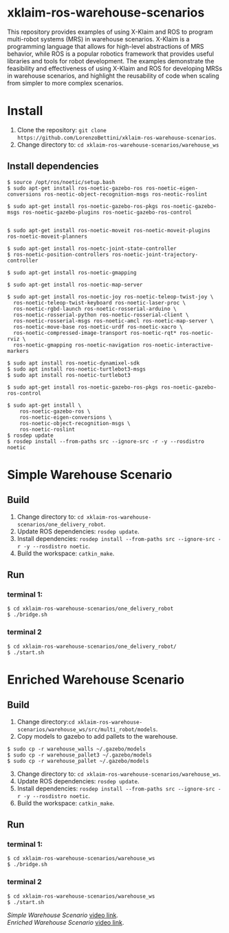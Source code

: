 # xklaim-ros-warehouse-scenarios

This repository provides examples of using X-Klaim and ROS to program multi-robot systems (MRS) in warehouse scenarios. X-Klaim is a programming language that allows for high-level abstractions of MRS behavior, while ROS is a popular robotics framework that provides useful libraries and tools for robot development. The examples demonstrate the feasibility and effectiveness of using X-Klaim and ROS for developing MRSs in warehouse scenarios, and highlight the reusability of code when scaling from simpler to more complex scenarios.


# Install


1. Clone the repository: `git clone https://github.com/LorenzoBettini/xklaim-ros-warehouse-scenarios`.
2. Change directory to: `cd xklaim-ros-warehouse-scenarios/warehouse_ws`

## Install dependencies
```
$ source /opt/ros/noetic/setup.bash 
$ sudo apt-get install ros-noetic-gazebo-ros ros-noetic-eigen-conversions ros-neotic-object-recognition-msgs ros-neotic-roslint

$ sudo apt-get install ros-noetic-gazebo-ros-pkgs ros-noetic-gazebo-msgs ros-noetic-gazebo-plugins ros-noetic-gazebo-ros-control


$ sudo apt-get install ros-noetic-moveit ros-noetic-moveit-plugins ros-noetic-moveit-planners

$ sudo apt-get install ros-noetc-joint-state-controller
$ ros-noetic-position-controllers ros-noetic-joint-trajectory-controller

$ sudo apt-get install ros-noetic-gmapping

$ sudo apt-get install ros-noetic-map-server

$ sudo apt-get install ros-noetic-joy ros-noetic-teleop-twist-joy \
  ros-noetic-teleop-twist-keyboard ros-noetic-laser-proc \
  ros-noetic-rgbd-launch ros-noetic-rosserial-arduino \
  ros-noetic-rosserial-python ros-noetic-rosserial-client \
  ros-noetic-rosserial-msgs ros-noetic-amcl ros-noetic-map-server \
  ros-noetic-move-base ros-noetic-urdf ros-noetic-xacro \
  ros-noetic-compressed-image-transport ros-noetic-rqt* ros-noetic-rviz \
  ros-noetic-gmapping ros-noetic-navigation ros-noetic-interactive-markers
  
$ sudo apt install ros-noetic-dynamixel-sdk
$ sudo apt install ros-noetic-turtlebot3-msgs
$ sudo apt install ros-noetic-turtlebot3  

$ sudo apt-get install ros-noetic-gazebo-ros-pkgs ros-noetic-gazebo-ros-control

$ sudo apt-get install \
    ros-noetic-gazebo-ros \
    ros-noetic-eigen-conversions \
    ros-noetic-object-recognition-msgs \
    ros-noetic-roslint
$ rosdep update
$ rosdep install --from-paths src --ignore-src -r -y --rosdistro noetic    
```
# Simple Warehouse Scenario
## Build 

1. Change directory to: `cd xklaim-ros-warehouse-scenarios/one_delivery_robot`.
2. Update ROS dependencies: `rosdep update`.
3. Install dependencies: `rosdep install --from-paths src --ignore-src -r -y --rosdistro noetic`.
4. Build the workspace: `catkin_make`.

## Run 
### terminal 1: 

```
$ cd xklaim-ros-warehouse-scenarios/one_delivery_robot
$ ./bridge.sh
```
### terminal 2

```
$ cd xklaim-ros-warehouse-scenarios/one_delivery_robot/
$ ./start.sh
```
# Enriched Warehouse Scenario
## Build 
1. Change directory:`cd xklaim-ros-warehouse-scenarios/warehouse_ws/src/multi_robot/models`.
2. Copy models to gazebo to add pallets to the warehouse.
```
$ sudo cp -r warehouse_walls ~/.gazebo/models
$ sudo cp -r warehouse_pallet3 ~/.gazebo/models
$ sudo cp -r warehouse_pallet ~/.gazebo/models
```
3. Change directory to: `cd xklaim-ros-warehouse-scenarios/warehouse_ws`.
4. Update ROS dependencies: `rosdep update`.
5. Install dependencies: `rosdep install --from-paths src --ignore-src -r -y --rosdistro noetic`.
6. Build the workspace: `catkin_make`.


## Run 
### terminal 1: 

```
$ cd xklaim-ros-warehouse-scenarios/warehouse_ws
$ ./bridge.sh

```
### terminal 2

```
$ cd xklaim-ros-warehouse-scenarios/warehouse_ws
$ ./start.sh
```


*Simple Warehouse Scenario* [video link](https://www.youtube.com/watch?v=2RDD93x1bGM).<br>
*Enriched Warehouse Scenario* [video link](https://www.youtube.com/watch?v=lTS2582fciU&t=46s).

